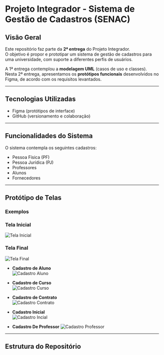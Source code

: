 # Projeto Integrador - Sistema de Gestão de Cadastros (SENAC)

## Visão Geral
Este repositório faz parte da **2ª entrega** do Projeto Integrador.  
O objetivo é propor e prototipar um sistema de gestão de cadastros para uma universidade, com suporte a diferentes perfis de usuários.

A 1ª entrega contemplou a **modelagem UML** (casos de uso e classes).  
Nesta 2ª entrega, apresentamos os **protótipos funcionais** desenvolvidos no Figma, de acordo com os requisitos levantados.

---

##  Tecnologias Utilizadas
- Figma (protótipos de interface)  
- GitHub (versionamento e colaboração)  

---

## Funcionalidades do Sistema
O sistema contempla os seguintes cadastros:

- Pessoa Física (PF)  
- Pessoa Jurídica (PJ)  
- Professores  
- Alunos  
- Fornecedores  


---

## Protótipo de Telas

### Exemplos
### Tela Inicial
![Tela Inicial](Prototipo_Senac/tela_inicial.png)

### Tela Final
![Tela Final](Prototipo_Senac/tela_final.png)

- **Cadastro de Aluno**  
![Cadastro Aluno](Prototipo_Senac/cadastro_aluno_pf.png)  

- **Cadastro de Curso**  
![Cadastro Curso](Prototipo_Senac/cadastro_curso.png)  

- **Cadastro de Contrato**  
![Cadastro Contrato](Prototipo_Senac/cadastro_contrato.png)  

- **Cadastro Inicial**  
![Cadastro Incial](Prototipo_Senac/tela_inicial_de_cadastro.png)  

- **Cadastro De Professor**
![Cadastro Professor](Prototipo_Senac/cadastro_professor_pf.png)


---

## Estrutura do Repositório
